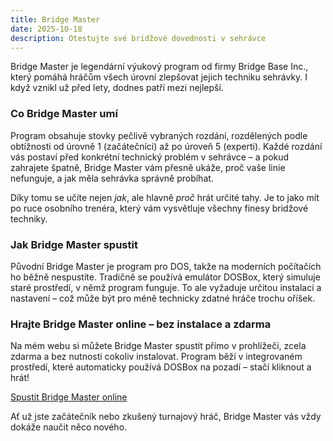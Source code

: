 ```yaml
---
title: Bridge Master 
date: 2025-10-18
description: Otestujte své bridžové dovednosti v sehrávce
---
```


Bridge Master je legendární výukový program od firmy Bridge Base Inc., který pomáhá hráčům všech úrovní zlepšovat jejich techniku sehrávky. I když vznikl už před lety, dodnes patří mezi nejlepší.

### Co Bridge Master umí

Program obsahuje stovky pečlivě vybraných rozdání, rozdělených podle obtížnosti od úrovně 1 (začátečníci) až po úroveň 5 (experti).
Každé rozdání vás postaví před konkrétní technický problém v sehrávce – a pokud zahrajete špatně, Bridge Master vám přesně ukáže, proč vaše linie nefunguje, a jak měla sehrávka správně probíhat.

Díky tomu se učíte nejen *jak*, ale hlavně *proč* hrát určité tahy. Je to jako mít po ruce osobního trenéra, který vám vysvětluje všechny finesy bridžové techniky.

### Jak Bridge Master spustit

Původní Bridge Master je program pro DOS, takže na moderních počítačích ho běžně nespustíte.
Tradičně se používá emulátor DOSBox, který simuluje staré prostředí, v němž program funguje. To ale vyžaduje určitou instalaci a nastavení – což může být pro méně technicky zdatné hráče trochu oříšek.

### Hrajte Bridge Master online – bez instalace a zdarma

Na mém webu si můžete Bridge Master spustit přímo v prohlížeči, zcela zdarma a bez nutnosti cokoliv instalovat.
Program běží v integrovaném prostředí, které automaticky používá DOSBox na pozadí – stačí kliknout a hrát!

[Spustit Bridge Master online](/static/bridgemaster/)

Ať už jste začátečník nebo zkušený turnajový hráč, Bridge Master vás vždy dokáže naučit něco nového.
